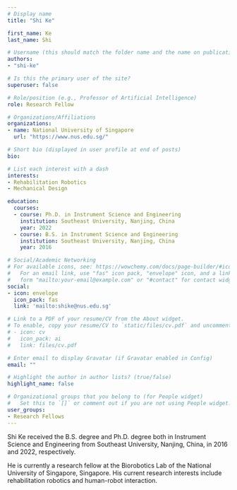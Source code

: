 ```yaml
---
# Display name
title: "Shi Ke"

first_name: Ke
last_name: Shi

# Username (this should match the folder name and the name on publications)
authors:
- "shi-ke"

# Is this the primary user of the site?
superuser: false

# Role/position (e.g., Professor of Artificial Intelligence)
role: Research Fellow

# Organizations/Affiliations
organizations:
- name: National University of Singapore
  url: "https://www.nus.edu.sg/"

# Short bio (displayed in user profile at end of posts)
bio: 

# List each interest with a dash
interests:
- Rehabilitation Robotics
- Mechanical Design

education:
  courses:
  - course: Ph.D. in Instrument Science and Engineering
    institution: Southeast University, Nanjing, China
    year: 2022
  - course: B.S. in Instrument Science and Engineering
    institution: Southeast University, Nanjing, China
    year: 2016

# Social/Academic Networking
# For available icons, see: https://wowchemy.com/docs/page-builder/#icons
#   For an email link, use "fas" icon pack, "envelope" icon, and a link in the
#   form "mailto:your-email@example.com" or "#contact" for contact widget.
social:
- icon: envelope
  icon_pack: fas
  link: 'mailto:shike@nus.edu.sg'

# Link to a PDF of your resume/CV from the About widget.
# To enable, copy your resume/CV to `static/files/cv.pdf` and uncomment the lines below.
# - icon: cv
#   icon_pack: ai
#   link: files/cv.pdf

# Enter email to display Gravatar (if Gravatar enabled in Config)
email: ""

# Highlight the author in author lists? (true/false)
highlight_name: false

# Organizational groups that you belong to (for People widget)
#   Set this to `[]` or comment out if you are not using People widget.
user_groups:
- Research Fellows
---
```


Shi Ke received the B.S. degree and Ph.D. degree both in Instrument Science and Engineering from Southeast University, Nanjing, China, in 2016 and 2022, respectively.

He is currently a research fellow at the Biorobotics Lab of the National University of Singapore, Singapore. His current research interests include rehabilitation robotics and human-robot interaction.
